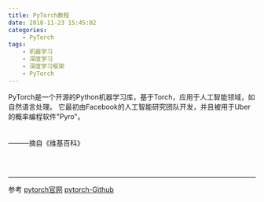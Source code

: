 ```yaml
---
title: PyTorch教程
date: 2018-11-23 15:45:02
categories: 
    - PyTorch
tags:
    - 机器学习
    - 深度学习
    - 深度学习框架
    - PyTorch
---
```


PyTorch是一个开源的Python机器学习库，基于Torch，应用于人工智能领域，如自然语言处理。 它最初由Facebook的人工智能研究团队开发，并且被用于Uber的概率编程软件"Pyro"。


　　　　　　　　　　　　　　　　　　　　　　　　　　　　　　　　　　　　　　———摘自《维基百科》

<!-- more -->

## 

## 



<br/>

---
参考
[pytorch官网](https://pytorch.org/)
[pytorch-Github](https://github.com/pytorch/pytorch)

